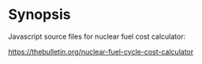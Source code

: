 # Synopsis
Javascript source files for nuclear fuel cost calculator:

https://thebulletin.org/nuclear-fuel-cycle-cost-calculator
